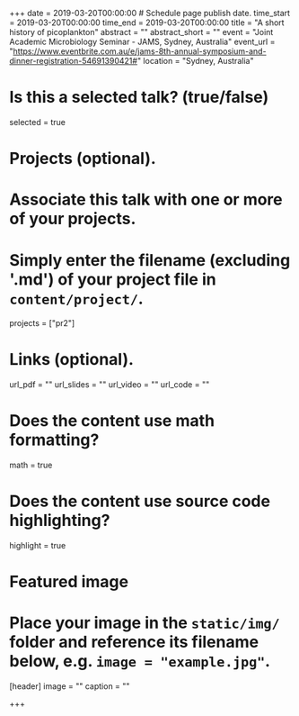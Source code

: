 +++
date = 2019-03-20T00:00:00  # Schedule page publish date.
time_start = 2019-03-20T00:00:00
time_end = 2019-03-20T00:00:00
title = "A short history of picoplankton"
abstract = ""
abstract_short = ""
event = "Joint Academic Microbiology Seminar - JAMS, Sydney, Australia"
event_url = "https://www.eventbrite.com.au/e/jams-8th-annual-symposium-and-dinner-registration-54691390421#"
location = "Sydney, Australia"

# Is this a selected talk? (true/false)
selected = true

# Projects (optional).
#   Associate this talk with one or more of your projects.
#   Simply enter the filename (excluding '.md') of your project file in `content/project/`.
projects = ["pr2"]

# Links (optional).
url_pdf = ""
url_slides = ""
url_video = ""
url_code = ""

# Does the content use math formatting?
math = true

# Does the content use source code highlighting?
highlight = true

# Featured image
# Place your image in the `static/img/` folder and reference its filename below, e.g. `image = "example.jpg"`.
[header]
image = ""
caption = ""

+++

<script async class="speakerdeck-embed" data-id="4961e97805ed4251acac86ac5263fbc0" data-ratio="1.77469670710572" src="//speakerdeck.com/assets/embed.js"></script>
